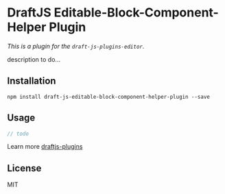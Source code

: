 # DraftJS Editable-Block-Component-Helper Plugin

*This is a plugin for the `draft-js-plugins-editor`.*

description to do...

## Installation

```
npm install draft-js-editable-block-component-helper-plugin --save
```

## Usage

```js
// todo
```
Learn more [draftjs-plugins](https://github.com/draft-js-plugins/draft-js-plugins)

## License

MIT
